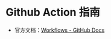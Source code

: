 Github Action 指南
===
- 官方文档：[Workflows - GitHub Docs](https://docs.github.com/cn/actions/using-workflows)

<!-- TOC -->
<!-- TOC -->
